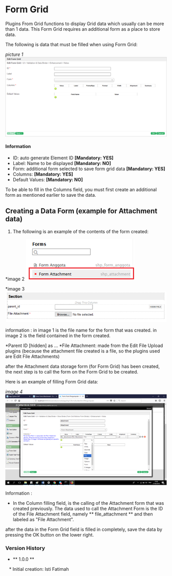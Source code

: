 # Form Grid

Plugins From Grid functions to display Grid data which usually can be more than 1 data.
This Form Grid requires an additional form as a place to store data.

The following is data that must be filled when using Form Grid:

*picture 1*
<img src="https://raw.githubusercontent.com/kinnara-digital-studio/kecak-workflow/master/docs/assets/formGrid1.png" alt="formGrid" />

#### Information ####
* ID: auto generate Element ID **[Mandatory: YES]**
* Label: Name to be displayed **[Mandatory: NO]**
* Form: additional form selected to save form grid data **[Mandatory: YES]**
* Columns: **[Mandatory: YES]**
* Default Values: **[Mandatory: NO]**

To be able to fill in the Columns field, you must first create an additional form as mentioned earlier to save the data.

## Creating a Data Form (example for Attachment data) ##
1. The following is an example of the contents of the form created:

*image 2
<img src="https://raw.githubusercontent.com/kinnara-digital-studio/kecak-workflow/master/docs/assets/formGrid2.png" alt="formGrid" />

*image 3
<img src="https://raw.githubusercontent.com/kinnara-digital-studio/kecak-workflow/master/docs/assets/formGrid3.png" alt="formGrid" />

information :
in image 1 is the file name for the form that was created.
in image 2 is the field contained in the form created.

*Parent ID [hidden] as ...
*File Attachment: made from the Edit File Upload plugins (because the attachment file created is a file, so the plugins used are Edit File Attachments)

after the Attachment data storage form (for Form Grid) has been created, the next step is to call the form on the Form Grid to be created.

Here is an example of filling Form Grid data:

*image 4*
<img src="https://raw.githubusercontent.com/kinnara-digital-studio/kecak-workflow/master/docs/assets/formGrid4.png" alt="formGrid" />

Information :
* In the Column filling field, is the calling of the Attachment form that was created previously. The data used to call the Attachment Form is the ID of the File Attachment field, namely ** file_attachment ** and then labeled as "File Attachment".

after the data in the Form Grid field is filled in completely, save the data by pressing the OK button on the lower right.

### Version History ###

* ** 1.0.0 **

   * Initial creation: Isti Fatimah
